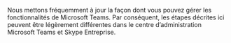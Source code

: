 Nous mettons fréquemment à jour la façon dont vous pouvez gérer les fonctionnalités de Microsoft Teams. Par conséquent, les étapes décrites ici peuvent être légèrement différentes dans le centre d’administration Microsoft Teams et Skype Entreprise.
